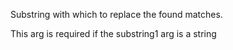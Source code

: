 Substring with which to replace the found matches.

This arg is required if the substring1 arg is a string
